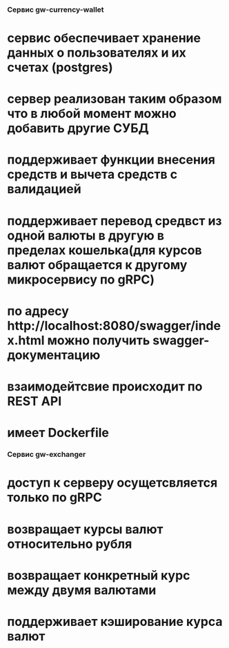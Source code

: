 ### Cервис gw-currency-wallet
# сервис обеспечивает хранение данных о пользователях и их счетах (postgres)
# сервер реализован таким образом что в любой момент можно добавить другие СУБД
# поддерживает функции внесения средств и вычета средств с валидацией
# поддерживает перевод средвст из одной валюты в другую в пределах кошелька(для курсов валют обращается к другому микросервису по gRPC)
# по адресу http://localhost:8080/swagger/index.html можно получить swagger-документацию
# взаимодейтсвие происходит по REST API
# имеет Dockerfile


### Сервис gw-exchanger
# доступ к серверу осущетсвляется только по gRPC 
# возвращает курсы валют относительно рубля
# возвращает конкретный курс между двумя валютами
# поддерживает кэширование курса валют